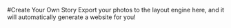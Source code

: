 #Create Your Own Story
Export your photos to the layout engine here, and it will automatically
generate a website for you!

